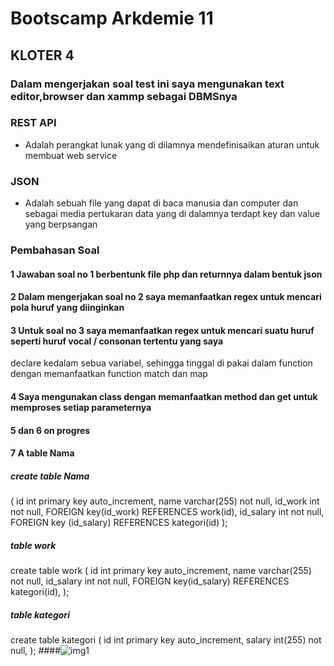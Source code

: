# Bootscamp Arkdemie 11
## KLOTER 4
### Dalam mengerjakan soal test ini saya mengunakan text editor,browser dan xammp sebagai DBMSnya

### REST API 
- Adalah perangkat lunak yang di dilamnya mendefinisaikan aturan untuk membuat web service
### JSON
- Adalah sebuah file yang dapat di baca manusia dan computer dan sebagai media pertukaran data yang di dalamnya
terdapt key dan value yang berpsangan
### Pembahasan Soal
#### 1 Jawaban soal no 1 berbentunk file php dan returnnya dalam bentuk json 
#### 2 Dalam mengerjakan soal no 2 saya memanfaatkan regex untuk mencari pola huruf yang diinginkan
#### 3 Untuk soal no 3 saya memanfaatkan regex untuk mencari suatu huruf seperti huruf vocal / consonan tertentu yang saya
declare kedalam sebua variabel, sehingga tinggal di pakai dalam function dengan memanfaatkan function match dan map
#### 4 Saya mengunakan  class dengan memanfaatkan method dan get untuk memproses setiap parameternya
#### 5 dan 6  on progres
#### 7 A table Nama 
##### create table Nama
(
  id int primary key auto_increment,
  name varchar(255) not null,
  id_work int not null,
  FOREIGN key(id_work) REFERENCES work(id),
  id_salary int not null,
  FOREIGN key (id_salary) REFERENCES kategori(id)
);
##### table work 
 
create table work
(
  id int primary key auto_increment,
  name varchar(255) not null,
  id_salary int not null,
  FOREIGN key(id_salary) REFERENCES kategori(id),
);
##### table kategori
create table kategori
(
  id int primary key auto_increment,
  salary int(255) not null,
);
####![img1](https://user-images.githubusercontent.com/48577618/61576895-0e553a80-ab0a-11e9-91af-3aee294317ec.png) 
